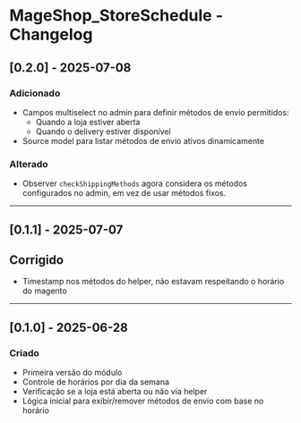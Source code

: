 # MageShop_StoreSchedule - Changelog

## [0.2.0] - 2025-07-08

### Adicionado

- Campos multiselect no admin para definir métodos de envio permitidos:
  - Quando a loja estiver aberta
  - Quando o delivery estiver disponível
- Source model para listar métodos de envio ativos dinamicamente

### Alterado

- Observer `checkShippingMethods` agora considera os métodos configurados no admin, em vez de usar métodos fixos.

---

## [0.1.1] - 2025-07-07

## Corrigido

- Timestamp nos métodos do helper, não estavam respeitando o horário do magento

---

## [0.1.0] - 2025-06-28

### Criado

- Primeira versão do módulo
- Controle de horários por dia da semana
- Verificação se a loja está aberta ou não via helper
- Lógica inicial para exibir/remover métodos de envio com base no horário
